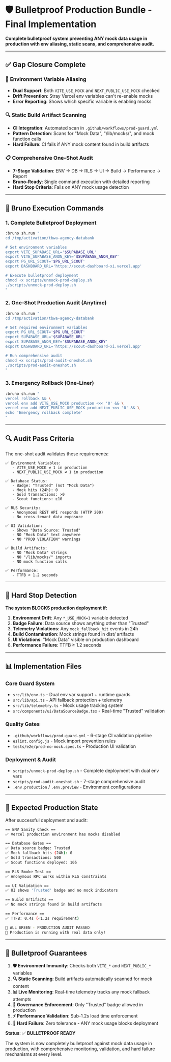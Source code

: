 # 🛡️ Bulletproof Production Bundle - Final Implementation

**Complete bulletproof system preventing ANY mock data usage in production with env aliasing, static scans, and comprehensive audit.**

---

## ✅ **Gap Closure Complete**

### 🔄 **Environment Variable Aliasing**
- **Dual Support**: Both `VITE_USE_MOCK` and `NEXT_PUBLIC_USE_MOCK` checked
- **Drift Prevention**: Stray Vercel env variables can't re-enable mocks
- **Error Reporting**: Shows which specific variable is enabling mocks

### 🔍 **Static Build Artifact Scanning**
- **CI Integration**: Automated scan in `.github/workflows/prod-guard.yml`
- **Pattern Detection**: Scans for "Mock Data", "/lib/mocks/", and mock function calls
- **Hard Failure**: CI fails if ANY mock content found in build artifacts

### 📋 **Comprehensive One-Shot Audit**
- **7-Stage Validation**: ENV → DB → RLS → UI → Build → Performance → Report
- **Bruno-Ready**: Single command execution with detailed reporting
- **Hard Stop Criteria**: Fails on ANY mock usage detection

---

## 🚀 **Bruno Execution Commands**

### **1. Complete Bulletproof Deployment**

```bash
:bruno sh.run "
cd /tmp/activation/tbwa-agency-databank

# Set environment variables
export VITE_SUPABASE_URL='$SUPABASE_URL'
export VITE_SUPABASE_ANON_KEY='$SUPABASE_ANON_KEY'
export PG_URL_SCOUT='$PG_URL_SCOUT'
export DASHBOARD_URL='https://scout-dashboard-xi.vercel.app'

# Execute bulletproof deployment
chmod +x scripts/unmock-prod-deploy.sh
./scripts/unmock-prod-deploy.sh
"
```

### **2. One-Shot Production Audit (Anytime)**

```bash
:bruno sh.run "
cd /tmp/activation/tbwa-agency-databank

# Set required environment variables
export PG_URL_SCOUT='$PG_URL_SCOUT'
export SUPABASE_URL='$SUPABASE_URL'
export SUPABASE_ANON_KEY='$SUPABASE_ANON_KEY'
export DASHBOARD_URL='https://scout-dashboard-xi.vercel.app'

# Run comprehensive audit
chmod +x scripts/prod-audit-oneshot.sh
./scripts/prod-audit-oneshot.sh
"
```

### **3. Emergency Rollback (One-Liner)**

```bash
:bruno sh.run "
vercel rollback && \
vercel env add VITE_USE_MOCK production <<< '0' && \
vercel env add NEXT_PUBLIC_USE_MOCK production <<< '0' && \
echo 'Emergency rollback complete'
"
```

---

## 🔍 **Audit Pass Criteria**

The one-shot audit validates these requirements:

```
✅ Environment Variables:
   - VITE_USE_MOCK ≠ 1 in production
   - NEXT_PUBLIC_USE_MOCK ≠ 1 in production

✅ Database Status:
   - Badge: "Trusted" (not "Mock Data")
   - Mock hits (24h): 0
   - Gold transactions: >0
   - Scout functions: ≥10

✅ RLS Security:
   - Anonymous REST API responds (HTTP 200)
   - No cross-tenant data exposure

✅ UI Validation:
   - Shows "Data Source: Trusted"
   - NO "Mock Data" text anywhere
   - NO "PROD VIOLATION" warnings

✅ Build Artifacts:
   - NO "Mock Data" strings
   - NO "/lib/mocks/" imports
   - NO mock function calls

✅ Performance:
   - TTFB < 1.2 seconds
```

---

## 🚨 **Hard Stop Detection**

**The system BLOCKS production deployment if:**

1. **Environment Drift**: Any `*_USE_MOCK=1` variable detected
2. **Badge Failure**: Data source shows anything other than "Trusted"
3. **Telemetry Violations**: Any `mock_fallback_hit` events in 24h
4. **Build Contamination**: Mock strings found in dist/ artifacts
5. **UI Violations**: "Mock Data" visible on production dashboard
6. **Performance Failure**: TTFB ≥ 1.2 seconds

---

## 📊 **Implementation Files**

### **Core Guard System**
- `src/lib/env.ts` - Dual env var support + runtime guards
- `src/lib/api.ts` - API fallback protection + telemetry
- `src/lib/telemetry.ts` - Mock usage tracking system
- `src/components/ui/DataSourceBadge.tsx` - Real-time "Trusted" validation

### **Quality Gates**
- `.github/workflows/prod-guard.yml` - 6-stage CI validation pipeline
- `eslint.config.js` - Mock import prevention rules
- `tests/e2e/prod-no-mock.spec.ts` - Production UI validation

### **Deployment & Audit**
- `scripts/unmock-prod-deploy.sh` - Complete deployment with dual env vars
- `scripts/prod-audit-oneshot.sh` - 7-stage comprehensive audit
- `.env.production` / `.env.preview` - Environment configurations

---

## 🎯 **Expected Production State**

After successful deployment and audit:

```bash
== ENV Sanity Check ==
✅ Vercel production environment has mocks disabled

== Database Gates ==
✅ Data source badge: Trusted
✅ Mock fallback hits (24h): 0
✅ Gold transactions: 500
✅ Scout functions deployed: 105

== RLS Smoke Test ==
✅ Anonymous RPC works within RLS constraints

== UI Validation ==
✅ UI shows 'Trusted' badge and no mock indicators

== Build Artifacts ==
✅ No mock strings found in build artifacts

== Performance ==
✅ TTFB: 0.4s (<1.2s requirement)

🎯 ALL GREEN - PRODUCTION AUDIT PASSED
🚀 Production is running with real data only!
```

---

## 💪 **Bulletproof Guarantees**

1. **🛡️ Environment Immunity**: Checks both `VITE_*` and `NEXT_PUBLIC_*` variables
2. **🔍 Static Scanning**: Build artifacts automatically scanned for mock content
3. **📊 Live Monitoring**: Real-time telemetry tracks any mock fallback attempts
4. **🎯 Governance Enforcement**: Only "Trusted" badge allowed in production
5. **⚡ Performance Validation**: Sub-1.2s load time enforcement
6. **🚨 Hard Failure**: Zero tolerance - ANY mock usage blocks deployment

**Status**: ✅ **BULLETPROOF READY**

The system is now completely bulletproof against mock data usage in production, with comprehensive monitoring, validation, and hard failure mechanisms at every level.
